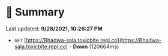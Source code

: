# 📖 Summary
Last updated: **9/28/2021, 10:26:27 PM**

- `GET` [https://Bhadwa-sala.toxicblte.repl.co](https://Bhadwa-sala.toxicblte.repl.co) - **Down** (120664ms)
